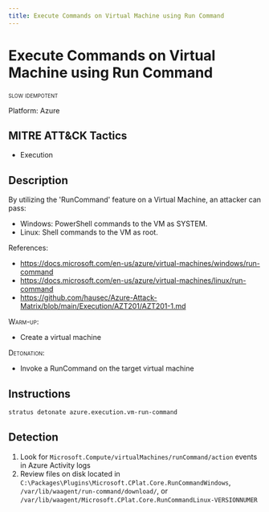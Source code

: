 ```yaml
---
title: Execute Commands on Virtual Machine using Run Command
---
```


# Execute Commands on Virtual Machine using Run Command

 <span class="smallcaps w3-badge w3-orange w3-round w3-text-sand" title="This attack technique might be slow to warm up or detonate">slow</span> 
 <span class="smallcaps w3-badge w3-blue w3-round w3-text-white" title="This attack technique can be detonated multiple times">idempotent</span> 

Platform: Azure

## MITRE ATT&CK Tactics

- Execution

## Description

By utilizing the 'RunCommand' feature on a Virtual Machine, an attacker can pass:

- Windows: PowerShell commands to the VM as SYSTEM.
- Linux: Shell commands to the VM as root.

References:

- https://docs.microsoft.com/en-us/azure/virtual-machines/windows/run-command
- https://docs.microsoft.com/en-us/azure/virtual-machines/linux/run-command
- https://github.com/hausec/Azure-Attack-Matrix/blob/main/Execution/AZT201/AZT201-1.md

<span style="font-variant: small-caps;">Warm-up</span>:

- Create a virtual machine

<span style="font-variant: small-caps;">Detonation</span>:

- Invoke a RunCommand on the target virtual machine


## Instructions

```bash title="Detonate with Stratus Red Team"
stratus detonate azure.execution.vm-run-command
```

## Detection

1. Look for <code>Microsoft.Compute/virtualMachines/runCommand/action</code> events in Azure Activity logs
2. Review files on disk located in <code>C:\Packages\Plugins\Microsoft.CPlat.Core.RunCommandWindows</code>, <code>/var/lib/waagent/run-command/download/</code>, or <code>/var/lib/waagent/Microsoft.CPlat.Core.RunCommandLinux-VERSIONNUMER</code>
